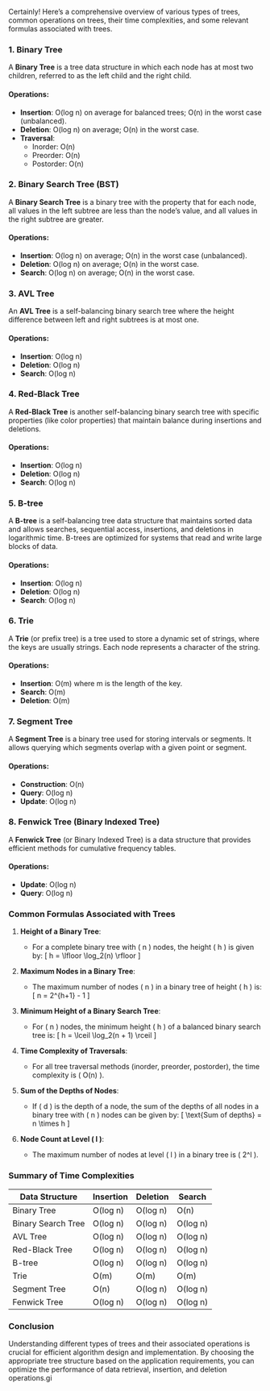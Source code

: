 Certainly! Here’s a comprehensive overview of various types of trees, common operations on trees, their time complexities, and some relevant formulas associated with trees.

### 1. Binary Tree
A **Binary Tree** is a tree data structure in which each node has at most two children, referred to as the left child and the right child.

#### Operations:
- **Insertion**: O(log n) on average for balanced trees; O(n) in the worst case (unbalanced).
- **Deletion**: O(log n) on average; O(n) in the worst case.
- **Traversal**:
    - Inorder: O(n)
    - Preorder: O(n)
    - Postorder: O(n)

### 2. Binary Search Tree (BST)
A **Binary Search Tree** is a binary tree with the property that for each node, all values in the left subtree are less than the node’s value, and all values in the right subtree are greater.

#### Operations:
- **Insertion**: O(log n) on average; O(n) in the worst case (unbalanced).
- **Deletion**: O(log n) on average; O(n) in the worst case.
- **Search**: O(log n) on average; O(n) in the worst case.

### 3. AVL Tree
An **AVL Tree** is a self-balancing binary search tree where the height difference between left and right subtrees is at most one.

#### Operations:
- **Insertion**: O(log n)
- **Deletion**: O(log n)
- **Search**: O(log n)

### 4. Red-Black Tree
A **Red-Black Tree** is another self-balancing binary search tree with specific properties (like color properties) that maintain balance during insertions and deletions.

#### Operations:
- **Insertion**: O(log n)
- **Deletion**: O(log n)
- **Search**: O(log n)

### 5. B-tree
A **B-tree** is a self-balancing tree data structure that maintains sorted data and allows searches, sequential access, insertions, and deletions in logarithmic time. B-trees are optimized for systems that read and write large blocks of data.

#### Operations:
- **Insertion**: O(log n)
- **Deletion**: O(log n)
- **Search**: O(log n)

### 6. Trie
A **Trie** (or prefix tree) is a tree used to store a dynamic set of strings, where the keys are usually strings. Each node represents a character of the string.

#### Operations:
- **Insertion**: O(m) where m is the length of the key.
- **Search**: O(m)
- **Deletion**: O(m)

### 7. Segment Tree
A **Segment Tree** is a binary tree used for storing intervals or segments. It allows querying which segments overlap with a given point or segment.

#### Operations:
- **Construction**: O(n)
- **Query**: O(log n)
- **Update**: O(log n)

### 8. Fenwick Tree (Binary Indexed Tree)
A **Fenwick Tree** (or Binary Indexed Tree) is a data structure that provides efficient methods for cumulative frequency tables.

#### Operations:
- **Update**: O(log n)
- **Query**: O(log n)

### Common Formulas Associated with Trees

1. **Height of a Binary Tree**:
    - For a complete binary tree with \( n \) nodes, the height \( h \) is given by:
      \[
      h = \lfloor \log_2(n) \rfloor
      \]

2. **Maximum Nodes in a Binary Tree**:
    - The maximum number of nodes \( n \) in a binary tree of height \( h \) is:
      \[
      n = 2^{h+1} - 1
      \]

3. **Minimum Height of a Binary Search Tree**:
    - For \( n \) nodes, the minimum height \( h \) of a balanced binary search tree is:
      \[
      h = \lceil \log_2(n + 1) \rceil
      \]

4. **Time Complexity of Traversals**:
    - For all tree traversal methods (inorder, preorder, postorder), the time complexity is \( O(n) \).

5. **Sum of the Depths of Nodes**:
    - If \( d \) is the depth of a node, the sum of the depths of all nodes in a binary tree with \( n \) nodes can be given by:
      \[
      \text{Sum of depths} = n \times h
      \]

6. **Node Count at Level \( l \)**:
    - The maximum number of nodes at level \( l \) in a binary tree is \( 2^l \).

### Summary of Time Complexities

| Data Structure        | Insertion | Deletion | Search  |
|-----------------------|-----------|----------|---------|
| Binary Tree           | O(log n)  | O(log n) | O(n)    |
| Binary Search Tree    | O(log n)  | O(log n) | O(log n)|
| AVL Tree              | O(log n)  | O(log n) | O(log n)|
| Red-Black Tree        | O(log n)  | O(log n) | O(log n)|
| B-tree                | O(log n)  | O(log n) | O(log n)|
| Trie                  | O(m)      | O(m)     | O(m)    |
| Segment Tree          | O(n)      | O(log n) | O(log n)|
| Fenwick Tree          | O(log n)  | O(log n) | O(log n)|

### Conclusion
Understanding different types of trees and their associated operations is crucial for efficient algorithm design and implementation. By choosing the appropriate tree structure based on the application requirements, you can optimize the performance of data retrieval, insertion, and deletion operations.gi